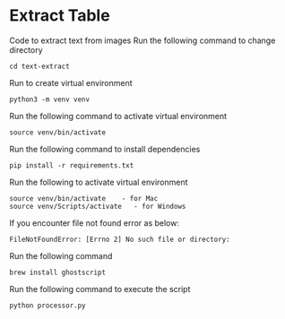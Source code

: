 # Extract Table

Code to extract text from images
Run the following command to change directory
```
cd text-extract
```
Run to create virtual environment
```
python3 -m venv venv
``` 
Run the following command to activate virtual environment
```
source venv/bin/activate 
```
Run the following command to install dependencies
```
pip install -r requirements.txt
```
Run the following to activate virtual environment
```
source venv/bin/activate    - for Mac
source venv/Scripts/activate   - for Windows
```

If you encounter file not found error as below:
```
FileNotFoundError: [Errno 2] No such file or directory:
```

Run the following command
```
brew install ghostscript
```

Run the following command to execute the script
```
python processor.py
```